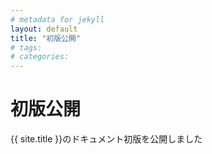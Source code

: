 ```yaml
---
# metadata for jekyll
layout: default
title: "初版公開"
# tags: 
# categories: 
---
```


# 初版公開

{{ site.title }}のドキュメント初版を公開しました
